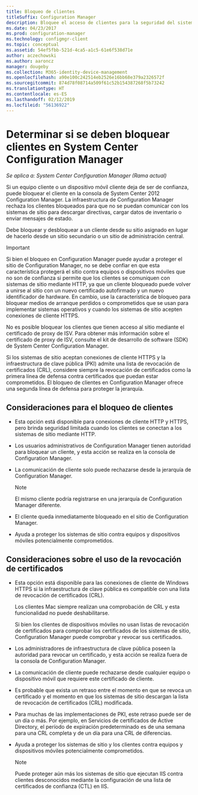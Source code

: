 ```yaml
---
title: Bloqueo de clientes
titleSuffix: Configuration Manager
description: Bloquee el acceso de clientes para la seguridad del sistema mediante System Center Configuration Manager.
ms.date: 04/23/2017
ms.prod: configuration-manager
ms.technology: configmgr-client
ms.topic: conceptual
ms.assetid: 54ef5fbb-521d-4ca5-a1c5-61e6f538d71e
author: aczechowski
ms.author: aaroncz
manager: dougeby
ms.collection: M365-identity-device-management
ms.openlocfilehash: a90e100c242514eb2526e16bb68e379a2326572f
ms.sourcegitcommit: 874d78f08714a509f61c52b154387268f5b73242
ms.translationtype: HT
ms.contentlocale: es-ES
ms.lasthandoff: 02/12/2019
ms.locfileid: "56136922"
---
```

# <a name="determine-whether-to-block-clients-in-system-center-configuration-manager"></a>Determinar si se deben bloquear clientes en System Center Configuration Manager

*Se aplica a: System Center Configuration Manager (Rama actual)*

Si un equipo cliente o un dispositivo móvil cliente deja de ser de confianza, puede bloquear el cliente en la consola de System Center 2012 Configuration Manager. La infraestructura de Configuration Manager rechaza los clientes bloqueados para que no se puedan comunicar con los sistemas de sitio para descargar directivas, cargar datos de inventario o enviar mensajes de estado.  

 Debe bloquear y desbloquear a un cliente desde su sitio asignado en lugar de hacerlo desde un sitio secundario o un sitio de administración central.  

> [!IMPORTANT]  
>  Si bien el bloqueo en Configuration Manager puede ayudar a proteger el sitio de Configuration Manager, no se debe confiar en que esta característica protegerá el sitio contra equipos o dispositivos móviles que no son de confianza si permite que los clientes se comuniquen con sistemas de sitio mediante HTTP, ya que un cliente bloqueado puede volver a unirse al sitio con un nuevo certificado autofirmado y un nuevo identificador de hardware. En cambio, use la característica de bloqueo para bloquear medios de arranque perdidos o comprometidos que se usan para implementar sistemas operativos y cuando los sistemas de sitio acepten conexiones de cliente HTTPS.  

 No es posible bloquear los clientes que tienen acceso al sitio mediante el certificado de proxy de ISV. Para obtener más información sobre el certificado de proxy de ISV, consulte el kit de desarrollo de software (SDK) de System Center Configuration Manager.  

 Si los sistemas de sitio aceptan conexiones de cliente HTTPS y la infraestructura de clave pública (PKI) admite una lista de revocación de certificados (CRL), considere siempre la revocación de certificados como la primera línea de defensa contra certificados que puedan estar comprometidos. El bloqueo de clientes en Configuration Manager ofrece una segunda línea de defensa para proteger la jerarquía.  

##  <a name="BKMK_Block_vs_CRL"></a> Consideraciones para el bloqueo de clientes  

-   Esta opción está disponible para conexiones de cliente HTTP y HTTPS, pero brinda seguridad limitada cuando los clientes se conectan a los sistemas de sitio mediante HTTP.  

-   Los usuarios administrativos de Configuration Manager tienen autoridad para bloquear un cliente, y esta acción se realiza en la consola de Configuration Manager.  

-   La comunicación de cliente solo puede rechazarse desde la jerarquía de Configuration Manager.  

    > [!NOTE]  
    >  El mismo cliente podría registrarse en una jerarquía de Configuration Manager diferente.  

-   El cliente queda inmediatamente bloqueado en el sitio de Configuration Manager.  

-   Ayuda a proteger los sistemas de sitio contra equipos y dispositivos móviles potencialmente comprometidos.  

## <a name="considerations-for-using-certificate-revocation"></a>Consideraciones sobre el uso de la revocación de certificados  

-   Esta opción está disponible para las conexiones de cliente de Windows HTTPS si la infraestructura de clave pública es compatible con una lista de revocación de certificados (CRL).  

     Los clientes Mac siempre realizan una comprobación de CRL y esta funcionalidad no puede deshabilitarse.  

     Si bien los clientes de dispositivos móviles no usan listas de revocación de certificados para comprobar los certificados de los sistemas de sitio, Configuration Manager puede comprobar y revocar sus certificados.  

-   Los administradores de infraestructura de clave pública poseen la autoridad para revocar un certificado, y esta acción se realiza fuera de la consola de Configuration Manager.  

-   La comunicación de cliente puede rechazarse desde cualquier equipo o dispositivo móvil que requiere este certificado de cliente.  

-   Es probable que exista un retraso entre el momento en que se revoca un certificado y el momento en que los sistemas de sitio descargan la lista de revocación de certificados (CRL) modificada.  

-   Para muchas de las implementaciones de PKI, este retraso puede ser de un día o más. Por ejemplo, en Servicios de certificados de Active Directory, el período de expiración predeterminado es de una semana para una CRL completa y de un día para una CRL de diferencias.  

-   Ayuda a proteger los sistemas de sitio y los clientes contra equipos y dispositivos móviles potencialmente comprometidos.  

    > [!NOTE]  
    >  Puede proteger aún más los sistemas de sitio que ejecutan IIS contra clientes desconocidos mediante la configuración de una lista de certificados de confianza (CTL) en IIS.  
